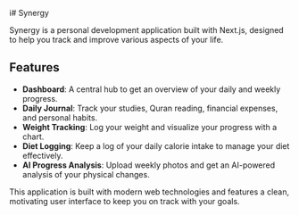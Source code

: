 i# Synergy

Synergy is a personal development application built with Next.js, designed to help you track and improve various aspects of your life.

## Features

- **Dashboard**: A central hub to get an overview of your daily and weekly progress.
- **Daily Journal**: Track your studies, Quran reading, financial expenses, and personal habits.
- **Weight Tracking**: Log your weight and visualize your progress with a chart.
- **Diet Logging**: Keep a log of your daily calorie intake to manage your diet effectively.
- **AI Progress Analysis**: Upload weekly photos and get an AI-powered analysis of your physical changes.

This application is built with modern web technologies and features a clean, motivating user interface to keep you on track with your goals.
